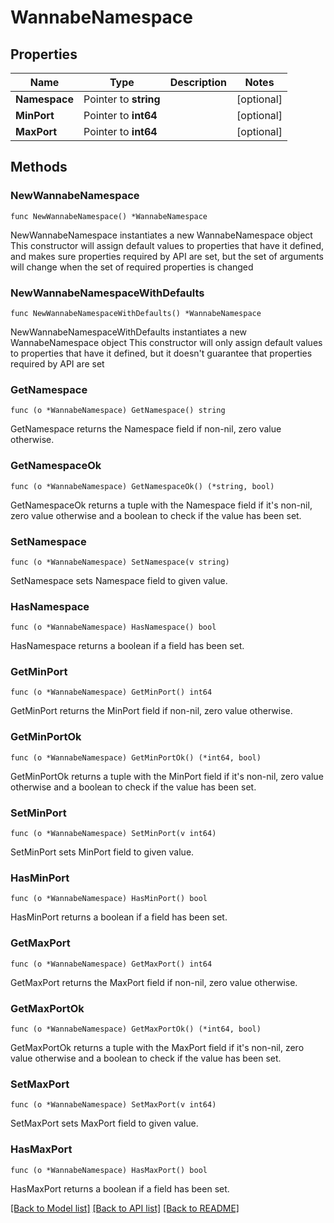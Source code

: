 # WannabeNamespace

## Properties

Name | Type | Description | Notes
------------ | ------------- | ------------- | -------------
**Namespace** | Pointer to **string** |  | [optional] 
**MinPort** | Pointer to **int64** |  | [optional] 
**MaxPort** | Pointer to **int64** |  | [optional] 

## Methods

### NewWannabeNamespace

`func NewWannabeNamespace() *WannabeNamespace`

NewWannabeNamespace instantiates a new WannabeNamespace object
This constructor will assign default values to properties that have it defined,
and makes sure properties required by API are set, but the set of arguments
will change when the set of required properties is changed

### NewWannabeNamespaceWithDefaults

`func NewWannabeNamespaceWithDefaults() *WannabeNamespace`

NewWannabeNamespaceWithDefaults instantiates a new WannabeNamespace object
This constructor will only assign default values to properties that have it defined,
but it doesn't guarantee that properties required by API are set

### GetNamespace

`func (o *WannabeNamespace) GetNamespace() string`

GetNamespace returns the Namespace field if non-nil, zero value otherwise.

### GetNamespaceOk

`func (o *WannabeNamespace) GetNamespaceOk() (*string, bool)`

GetNamespaceOk returns a tuple with the Namespace field if it's non-nil, zero value otherwise
and a boolean to check if the value has been set.

### SetNamespace

`func (o *WannabeNamespace) SetNamespace(v string)`

SetNamespace sets Namespace field to given value.

### HasNamespace

`func (o *WannabeNamespace) HasNamespace() bool`

HasNamespace returns a boolean if a field has been set.

### GetMinPort

`func (o *WannabeNamespace) GetMinPort() int64`

GetMinPort returns the MinPort field if non-nil, zero value otherwise.

### GetMinPortOk

`func (o *WannabeNamespace) GetMinPortOk() (*int64, bool)`

GetMinPortOk returns a tuple with the MinPort field if it's non-nil, zero value otherwise
and a boolean to check if the value has been set.

### SetMinPort

`func (o *WannabeNamespace) SetMinPort(v int64)`

SetMinPort sets MinPort field to given value.

### HasMinPort

`func (o *WannabeNamespace) HasMinPort() bool`

HasMinPort returns a boolean if a field has been set.

### GetMaxPort

`func (o *WannabeNamespace) GetMaxPort() int64`

GetMaxPort returns the MaxPort field if non-nil, zero value otherwise.

### GetMaxPortOk

`func (o *WannabeNamespace) GetMaxPortOk() (*int64, bool)`

GetMaxPortOk returns a tuple with the MaxPort field if it's non-nil, zero value otherwise
and a boolean to check if the value has been set.

### SetMaxPort

`func (o *WannabeNamespace) SetMaxPort(v int64)`

SetMaxPort sets MaxPort field to given value.

### HasMaxPort

`func (o *WannabeNamespace) HasMaxPort() bool`

HasMaxPort returns a boolean if a field has been set.


[[Back to Model list]](../README.md#documentation-for-models) [[Back to API list]](../README.md#documentation-for-api-endpoints) [[Back to README]](../README.md)


